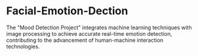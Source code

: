 # Facial-Emotion-Dection 
The "Mood Detection Project" integrates machine learning techniques with image processing to achieve accurate real-time emotion detection, contributing to the advancement of human-machine interaction technologies.







